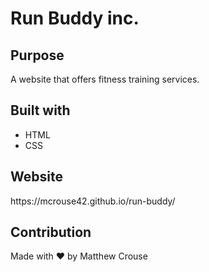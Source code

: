 <h1>Run Buddy inc.</h1>

<h2>Purpose</h2>
<p>A website that offers fitness training services.</p>

<h2>Built with</h2> 
  <ul>
  <li>HTML</li> 
  <li>CSS</li>
  </ul>

<h2>Website</h2>
https://mcrouse42.github.io/run-buddy/

<h2>Contribution</h2>
Made with ❤️ by Matthew Crouse
